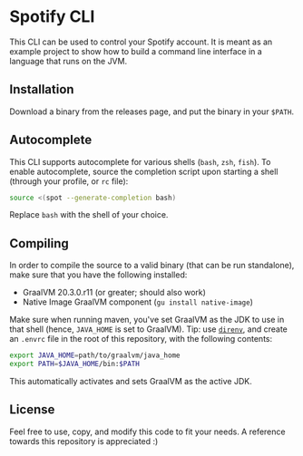 # Spotify CLI

This CLI can be used to control your Spotify account. It is meant as an example project to show how to build a command line interface in a language that runs on the JVM.

## Installation

Download a binary from the releases page, and put the binary in your `$PATH`.

## Autocomplete

This CLI supports autocomplete for various shells (`bash`, `zsh`, `fish`). To enable autocomplete, source the completion script upon starting a shell (through your profile, or `rc` file):

```bash
source <(spot --generate-completion bash)
```

Replace `bash` with the shell of your choice.

## Compiling

In order to compile the source to a valid binary (that can be run standalone), make sure that you have the following installed:

- GraalVM 20.3.0.r11 (or greater; should also work)
- Native Image GraalVM component (`gu install native-image`)

Make sure when running maven, you've set GraalVM as the JDK to use in that shell (hence, `JAVA_HOME` is set to GraalVM).
Tip: use [`direnv`](https://github.com/direnv/direnv), and create an `.envrc` file in the root of this repository, with the following contents:
```bash
export JAVA_HOME=path/to/graalvm/java_home
export PATH=$JAVA_HOME/bin:$PATH
```

This automatically activates and sets GraalVM as the active JDK.

## License

Feel free to use, copy, and modify this code to fit your needs. A reference towards this repository is appreciated :)
